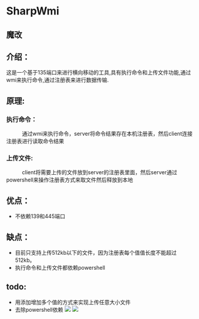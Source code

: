 # SharpWmi

## 魔改


## 介绍：

这是一个基于135端口来进行横向移动的工具,具有执行命令和上传文件功能,通过wmi来执行命令,通过注册表来进行数据传输.

## 原理:
### 执行命令：
   通过wmi来执行命令，server将命令结果存在本机注册表，然后client连接注册表进行读取命令结果

### 上传文件:
   client将需要上传的文件放到server的注册表里面，然后server通过powershell来操作注册表方式来取文件然后释放到本地


## 优点：
- 不依赖139和445端口

## 缺点：
- 目前只支持上传512kb以下的文件，因为注册表每个值值长度不能超过512kb。
- 执行命令和上传文件都依赖powershell

## todo:
- 用添加增加多个值的方式来实现上传任意大小文件
- 去除powershell依赖
![](2.png)
![](3.png)

